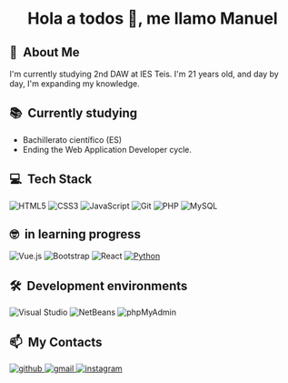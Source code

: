 <h1 align="center"> Hola a todos 👋, me llamo Manuel </h1>

  ## 🧭 &nbsp;About Me

I'm currently studying 2nd DAW at IES Teis. I'm 21 years old, and day by day, I'm expanding my knowledge.


  ## 📚 &nbsp;Currently studying

- Bachillerato científico (ES)
- Ending the Web Application Developer cycle.
  
## 💻 &nbsp;Tech Stack


![HTML5](https://img.shields.io/badge/html5-%23E34F26.svg?style=for-the-badge&logo=html5&logoColor=white) ![CSS3](https://img.shields.io/badge/css3-%231572B6.svg?style=for-the-badge&logo=css3&logoColor=white)   ![JavaScript](https://img.shields.io/badge/javascript-%23323330.svg?style=for-the-badge&logo=javascript&logoColor=%23F7DF1E)  ![Git](https://img.shields.io/badge/Git-%23F05032.svg?style=for-the-badge&logo=git&logoColor=white)  ![PHP](https://img.shields.io/badge/PHP-%23777BB4.svg?style=for-the-badge&logo=php&logoColor=white) ![MySQL](https://img.shields.io/badge/mysql-%2300f.svg?style=for-the-badge&logo=mysql&logoColor=white)


## 🤓 &nbsp;in learning progress

![Vue.js](https://img.shields.io/badge/Vue.js-%234FC08D.svg?style=for-the-badge&logo=vue.js&logoColor=white) ![Bootstrap](https://img.shields.io/badge/bootstrap-%23563D7C.svg?style=for-the-badge&logo=bootstrap&logoColor=white) ![React](https://img.shields.io/badge/react-%2320232a.svg?style=for-the-badge&logo=react&logoColor=%2361DAFB) [![Python](https://img.shields.io/badge/Python-3776AB?style=for-the-badge&logo=python&logoColor=white)](https://www.python.org/)



  ## 🛠 &nbsp;Development environments


![Visual Studio](https://img.shields.io/badge/Visual_Studio-%235C2D91.svg?style=for-the-badge&logo=visual-studio&logoColor=white) 
![NetBeans](https://img.shields.io/badge/NetBeans-%23000000.svg?style=for-the-badge&logo=apache-netbeans-ide&logoColor=1B6AC6) ![phpMyAdmin](https://img.shields.io/badge/phpmyadmin-%2343B02A.svg?style=for-the-badge&logo=phpmyadmin&logoColor=white) 



## 📫 &nbsp;My Contacts

<a href="https://github.com/mmanuch" target="_blank">
<img src=https://img.shields.io/badge/github-%2300acee.svg?color=181717&style=for-the-badge&logo=github&logoColor=white alt=github style="margin-bottom: 5px;" />

<a href="mailto:manuelchavesherrera69@gmail.com" target="_blank">
<img src=https://img.shields.io/badge/gmail-%2300acee.svg?color=EA4335&style=for-the-badge&logo=gmail&logoColor=white alt=gmail style="margin-bottom: 5px;" />

<a href="https://www.instagram.com/mmanu_ch" target="_blank">
<img src=https://img.shields.io/badge/instagram-%2300acee.svg?color=C13584&style=for-the-badge&logo=instagram&logoColor=white alt=instagram style="margin-bottom: 5px;" />

